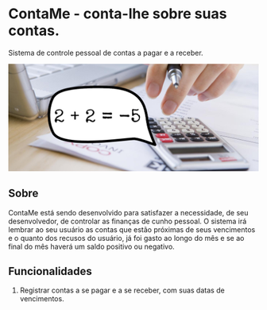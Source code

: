 # ContaMe - conta-lhe sobre suas contas.
Sistema de controle pessoal de contas a pagar e a receber.

![2 + 2 = -5](img/title.jpg)

## Sobre
ContaMe está sendo desenvolvido para satisfazer a necessidade, de seu desenvolvedor, de controlar as finanças de cunho pessoal. O sistema irá lembrar ao seu usuário as contas que estão próximas de seus vencimentos e o quanto dos recusos do usuário, já foi gasto ao longo do mês e se ao final do mês haverá um saldo positivo ou negativo.

## Funcionalidades
1. Registrar contas a se pagar e a se receber, com suas datas de vencimentos.
